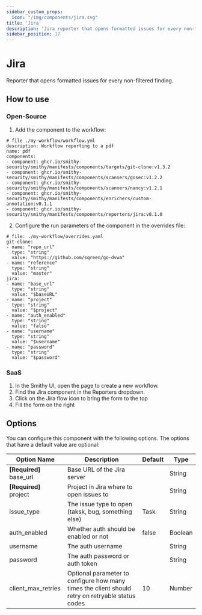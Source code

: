 ```yaml
---
sidebar_custom_props:
  icon: "/img/components/jira.svg"
title: 'Jira'
description: 'Jira reporter that opens formatted issues for every non-filtered finding.'
sidebar_position: 17
---
```


# Jira

Reporter that opens formatted issues for every non-filtered finding.

## How to use

### Open-Source

1. Add the component to the workflow:

```
# file ./my-workflow/workflow.yml
description: Workflow reporting to a pdf
name: pdf
components:
- component: ghcr.io/smithy-security/smithy/manifests/components/targets/git-clone:v1.3.2
- component: ghcr.io/smithy-security/smithy/manifests/components/scanners/gosec:v1.2.2
- component: ghcr.io/smithy-security/smithy/manifests/components/scanners/nancy:v1.2.1
- component: ghcr.io/smithy-security/smithy/manifests/components/enrichers/custom-annotation:v0.1.1
- component: ghcr.io/smithy-security/smithy/manifests/components/reporters/jira:v0.1.0
```

2. Configure the run parameters of the component in the overrides file:

```
# file: ./my-workflow/overrides.yaml
git-clone:
- name: "repo_url"
  type: "string"
  value: "https://github.com/sqreen/go-dvwa"
- name: "reference"
  type: "string"
  value: "master"
jira:
- name: "base_url"
  type: "string"
  value: "$baseURL"
- name: "project"
  type: "string"
  value: "$project"
- name: "auth_enabled"
  type: "string"
  value: "false"
- name: "username"
  type: "string"
  value: "$username"
- name: "password"
  type: "string"
  value: "$password"
```

### SaaS

1. In the Smithy UI, open the page to create a new workflow.
2. Find the Jira component in the Reporters dropdown.
3. Click on the Jira flow icon to bring the form to the top
4. Fill the form on the right

## Options

You can configure this component with the following options. The options that
have a default value are optional:

| Option Name               | Description                                                                                      | Default | Type    |
|---------------------------|--------------------------------------------------------------------------------------------------|---------|---------|
| **\[Required]** base\_url | Base URL of the Jira server                                                                      |         | String  |
| **\[Required]** project   | Project in Jira where to open issues to                                                          |         | String  |
| issue\_type               | The issue type to open (taksk, bug, something else)                                              | Task    | String  |
| auth\_enabled             | Whether auth should be enabled or not                                                            | false   | Boolean |
| username                  | The auth username                                                                                |         | String  |
| password                  | The auth password or auth token                                                                  |         | String  |
| client\_max\_retries      | Optional parameter to configure how many times the client should retry on retryable status codes | 10      | Number  |
